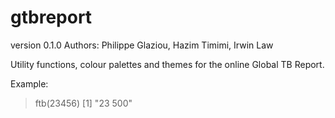 # gtbreport
version 0.1.0
Authors: Philippe Glaziou, Hazim Timimi, Irwin Law

Utility functions, colour palettes and themes for the online Global TB Report.

Example:
> ftb(23456)
[1] "23 500"

